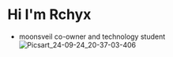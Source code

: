 # Hi I'm Rchyx
- moonsveil co-owner and technology student
![Picsart_24-09-24_20-37-03-406](https://github.com/user-attachments/assets/a4a19996-700a-4913-adb4-2556200cdbc7)
